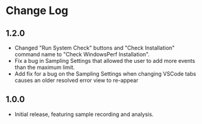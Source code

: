 # Change Log

## 1.2.0

-   Changed "Run System Check" buttons and "Check Installation" command name to "Check WindowsPerf Installation".
-   Fix a bug in Sampling Settings that allowed the user to add more events than the maximum limit.
-   Add fix for a bug on the Sampling Settings when changing VSCode tabs causes an older resolved error view to re-appear

## 1.0.0

-   Initial release, featuring sample recording and analysis.
